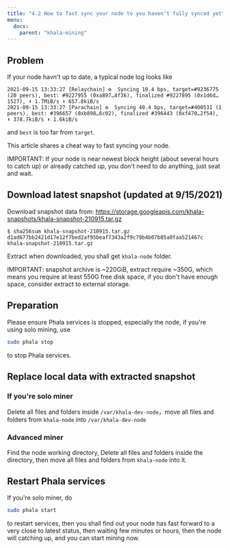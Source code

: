 ```yaml
---
title: "4.2 How to fast sync your node to you haven't fully synced yet"
menu:
  docs:
    parent: "khala-mining"
---
```


## Problem

If your node havn't up to date, a typical node log looks like

```
2021-09-15 13:33:27 [Relaychain] ⚙️  Syncing 10.4 bps, target=#9236775 (20 peers), best: #9227955 (0xa897…4f36), finalized #9227895 (0x1d6d…1527), ⬇ 1.7MiB/s ⬆ 657.8kiB/s
2021-09-15 13:33:27 [Parachain] ⚙️  Syncing 40.4 bps, target=#400531 (1 peers), best: #396657 (0xb898…6c02), finalized #396443 (0xf470…2f54), ⬇ 378.7kiB/s ⬆ 1.6kiB/s
```

and `best` is too far from `target`.

This article shares a cheat way to fast syncing your node.

IMPORTANT: If your node is near newest block height (about several hours to catch up) or already catched up,
you don't need to do anything, just seat and wait.

## Download latest snapshot (updated at 9/15/2021)

Download snapshot data from: <https://storage.googleapis.com/khala-snapshots/khala-snapshot-210915.tar.gz>

```
$ sha256sum khala-snapshot-210915.tar.gz
d1ad677bb2421d17e12f7bed2af95beaf7343a2f9c79b4b07b85a0faa521467c  khala-snapshot-210915.tar.gz
```

Extract when downloaded, you shall get `khala-node` folder.

IMPORTANT: snapshot archive is ~220GiB, extract require ~350G, which means you require at least 550G free disk space, if you don't have enough space, consider extract to external storage.

## Preparation

Please ensure Phala services is stopped, especially the node, if you're using solo mining, use

```bash
sudo phala stop
```

to stop Phala services.

## Replace local data with extracted snapshot

### If you're solo miner

Delete all files and folders inside `/var/khala-dev-node`，move all files and folders from `khala-node` into `/var/khala-dev-node`

### Advanced miner

Find the node working directory, Delete all files and folders inside the directory, then move all files and folders from `khala-node` into it.

## Restart Phala services

If you're solo miner, do

```bash
sudo phala start
```

to restart services, then you shall find out your node has fast forward to a very close to latest status, then waiting few minutes or hours, then the node will catching up, and you can start mining now.
